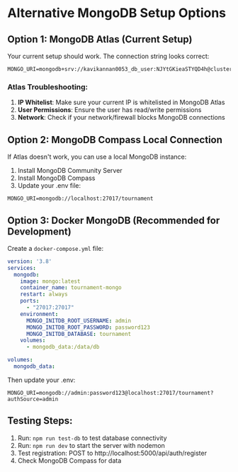 # Alternative MongoDB Setup Options

## Option 1: MongoDB Atlas (Current Setup)
Your current setup should work. The connection string looks correct:
```
MONGO_URI=mongodb+srv://kavikannan0053_db_user:NJYtGKieaSTYQD4h@cluster0.5ritwxn.mongodb.net/tournament
```

### Atlas Troubleshooting:
1. **IP Whitelist**: Make sure your current IP is whitelisted in MongoDB Atlas
2. **User Permissions**: Ensure the user has read/write permissions
3. **Network**: Check if your network/firewall blocks MongoDB connections

## Option 2: MongoDB Compass Local Connection
If Atlas doesn't work, you can use a local MongoDB instance:

1. Install MongoDB Community Server
2. Install MongoDB Compass
3. Update your .env file:
```
MONGO_URI=mongodb://localhost:27017/tournament
```

## Option 3: Docker MongoDB (Recommended for Development)
Create a `docker-compose.yml` file:

```yaml
version: '3.8'
services:
  mongodb:
    image: mongo:latest
    container_name: tournament-mongo
    restart: always
    ports:
      - "27017:27017"
    environment:
      MONGO_INITDB_ROOT_USERNAME: admin
      MONGO_INITDB_ROOT_PASSWORD: password123
      MONGO_INITDB_DATABASE: tournament
    volumes:
      - mongodb_data:/data/db

volumes:
  mongodb_data:
```

Then update your .env:
```
MONGO_URI=mongodb://admin:password123@localhost:27017/tournament?authSource=admin
```

## Testing Steps:
1. Run: `npm run test-db` to test database connectivity
2. Run: `npm run dev` to start the server with nodemon
3. Test registration: POST to http://localhost:5000/api/auth/register
4. Check MongoDB Compass for data